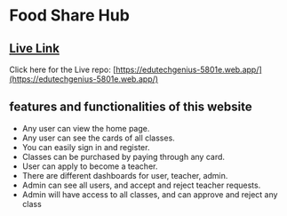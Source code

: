 # Food Share Hub

## [ Live Link](https://edutechgenius-5801e.web.app/)

Click here for the Live repo: [https://edutechgenius-5801e.web.app/](https://edutechgenius-5801e.web.app/)


## features and functionalities of this website

- Any user can view the home page.
- Any user can see the cards of all classes.
- You can easily sign in and register.
- Classes can be purchased by paying through any card.
- User can apply to become a teacher.
- There are different dashboards for user, teacher, admin.
- Admin can see all users, and accept and reject teacher requests.
- Admin will have access to all classes, and can approve and reject any class

